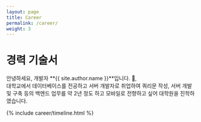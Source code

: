 ```yaml
---
layout: page
title: Career
permalink: /career/
weight: 3
---
```


# **경력 기술서**

안녕하세요, 개발자 **{{ site.author.name }}**입니다. :wave:,<br>
대학교에서 데이터베이스를 전공하고 서버 개발자로 취업하여 쿼리문 작성, 서버 개발 및 구축 등의 백엔드 업무를 약 2년 정도 하고 모바일로 전향하고 싶어
대학원을 진학하였습니다.

<div class="row">
{% include career/timeline.html %}
</div>